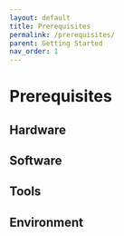 ```yaml
---
layout: default
title: Prerequisites
permalink: /prerequisites/
parent: Getting Started
nav_order: 1
---
```

# Prerequisites


## Hardware


## Software


## Tools


## Environment